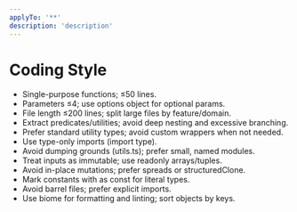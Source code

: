 ```yaml
---
applyTo: '**'
description: 'description'
---
```


# Coding Style

- Single-purpose functions; ≤50 lines.
- Parameters ≤4; use options object for optional params.
- File length ≤200 lines; split large files by feature/domain.
- Extract predicates/utilities; avoid deep nesting and excessive branching.
- Prefer standard utility types; avoid custom wrappers when not needed.
- Use type-only imports (import type).
- Avoid dumping grounds (utils.ts); prefer small, named modules.
- Treat inputs as immutable; use readonly arrays/tuples.
- Avoid in-place mutations; prefer spreads or structuredClone.
- Mark constants with as const for literal types.
- Avoid barrel files; prefer explicit imports.
- Use biome for formatting and linting; sort objects by keys.
